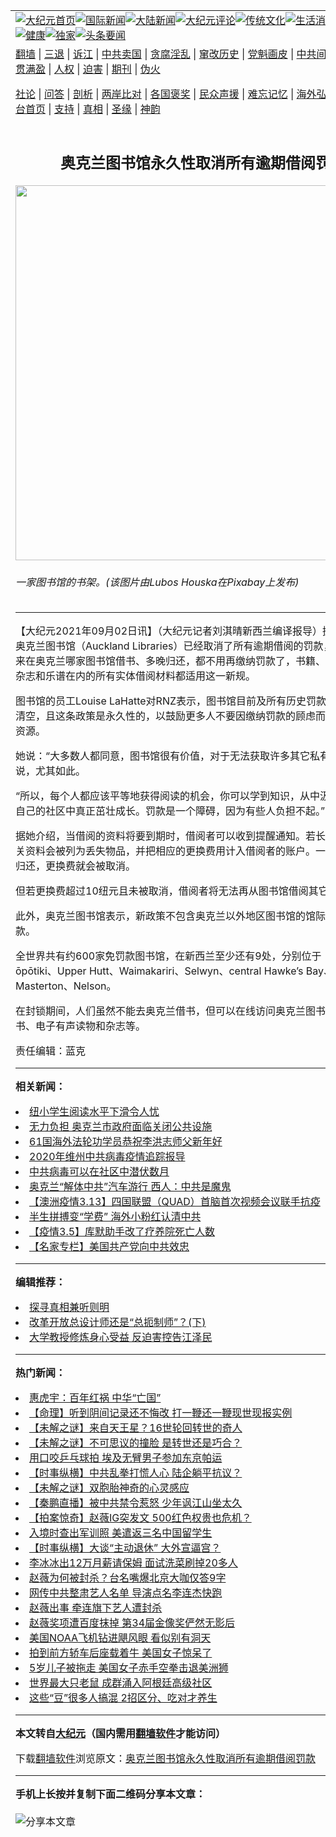 <a name="1" id="1" target="_blank"></a><span id="1"></span>
<table align=center border="0"><tr><td colspan="2" VALIGN=TOP><a href="https://github.com/zlfwur3187/djy/blob/master/gb/nf1351518.md#1"><img src="https://raw.githubusercontent.com/zlfwur3187/www/master/t/djy/1.jpg" title="大纪元首页" alt="大纪元首页"></a><a href="https://github.com/zlfwur3187/djy/blob/master/gb/n24hr.md#1"><img src="https://raw.githubusercontent.com/zlfwur3187/www/master/t/djy/3.jpg" title="国际新闻" alt="国际新闻"></a><a href="https://github.com/zlfwur3187/djy/blob/master/gb/nsc413.md#1"><img src="https://raw.githubusercontent.com/zlfwur3187/www/master/t/djy/4.jpg" title="大陆新闻" alt="大陆新闻"></a><a href="https://github.com/zlfwur3187/djy/blob/master/gb/news392.md#1"><img src="https://raw.githubusercontent.com/zlfwur3187/www/master/t/djy/5.jpg" title="大纪元评论" alt="大纪元评论"></a><a href="https://github.com/zlfwur3187/djy/blob/master/gb/news2007.md#1"><img src="https://raw.githubusercontent.com/zlfwur3187/www/master/t/djy/6.jpg" title="传统文化" alt="传统文化"></a><a href="https://github.com/zlfwur3187/djy/blob/master/gb/news2008.md#1"><img src="https://raw.githubusercontent.com/zlfwur3187/www/master/t/djy/7.jpg" title="生活消费" alt="生活消费"></a><a href="https://github.com/zlfwur3187/djy/blob/master/gb/ncyule.md#1"><img src="https://raw.githubusercontent.com/zlfwur3187/www/master/t/djy/8.jpg" title="娱乐休闲" alt="娱乐休闲"></a><a href="https://github.com/zlfwur3187/djy/blob/master/gb/nsc1002.md#1"><img src="https://raw.githubusercontent.com/zlfwur3187/www/master/t/djy/9.jpg" title="健康" alt="健康"></a><a href="https://github.com/zlfwur3187/djy/blob/master/gb/nf6092.md#1"><img src="https://raw.githubusercontent.com/zlfwur3187/www/master/t/djy/10a.jpg" title="独家" alt="独家"></a><a href="https://github.com/zlfwur3187/djy/blob/master/gb/nf4514.md#1"><img src="https://raw.githubusercontent.com/zlfwur3187/www/master/t/djy/12a.jpg" title="头条要闻" alt="头条要闻"></a></td></tr>
<tr><td colspan="2" VALIGN=TOP><a target="_blank" href="https://github.com/zlfwur3187/www/blob/master/README.md?zsrh#1">翻墙</a> | <a target="_blank" href="https://github.com/zlfwur3187/djy/blob/master/gb/nf5657.md#1">三退</a> | <a target="_blank" href="https://github.com/zlfwur3187/djy/blob/master/gb/nf6124.md#1">诉江</a> | <a target="_blank" href="https://github.com/zlfwur3187/djy/blob/master/gb/nf1176117.md#1">中共卖国</a> | <a target="_blank" href="https://github.com/zlfwur3187/djy/blob/master/gb/nf5773.md#1">贪腐淫乱</a> | <a target="_blank" href="https://github.com/zlfwur3187/djy/blob/master/gb/nf1176115.md#1">窜改历史</a> | <a target="_blank" href="https://github.com/zlfwur3187/djy/blob/master/gb/nf1176107.md#1">党魁画皮</a> | <a target="_blank" href="https://github.com/zlfwur3187/djy/blob/master/gb/nf1320400.md#1">中共间谍</a> | <a target="_blank" href="https://github.com/zlfwur3187/djy/blob/master/gb/nf1176114.md#1">破坏传统</a> | <a target="_blank" href="https://github.com/zlfwur3187/ntdtv/blob/master/gb/prog447_1.md#1">恶贯满盈</a> | <a target="_blank" href="https://github.com/zlfwur3187/djy/blob/master/gb/ncid278.md#1">人权</a> | <a target="_blank" href="https://github.com/zlfwur3187/djy/blob/master/gb/nf1176111.md#1">迫害</a> | <a target="_blank" href="https://gitlab.com/szzdlab/mh-qikan/blob/master/README.md#1">期刊</a> | <a target="_blank" href="https://github.com/zlfwur3187/djy/blob/master/gb/nf5562.md#1">伪火</a></p><p><a target="_blank" href="https://github.com/zlfwur3187/djy/blob/master/gb/9p.md#1">社论</a> | <a target="_blank" href="https://github.com/zlfwur3187/djy/blob/master/gb/nf4378.md#1">问答</a> | <a target="_blank" href="https://github.com/zlfwur3187/djy/blob/master/gb/nf5792.md#1">剖析</a> | <a target="_blank" href="https://github.com/zlfwur3187/djy/blob/master/gb/nf5735.md#1">两岸比对</a> | <a target="_blank" href="https://github.com/zlfwur3187/djy/blob/master/gb/nf6119.md#1">各国褒奖</a> | <a target="_blank" href="https://github.com/zlfwur3187/djy/blob/master/gb/nf6120.md#1">民众声援</a> | <a target="_blank" href="https://github.com/zlfwur3187/djy/blob/master/gb/nf1188594.md#1">难忘记忆</a> | <a target="_blank" href="https://github.com/zlfwur3187/djy/blob/master/gb/nf3180.md#1">海外弘传</a> | <a target="_blank" href="https://github.com/zlfwur3187/djy/blob/master/gb/nf5410.md#1">万人上访</a> | <a target="_blank" href="https://github.com/zlfwur3187/www/blob/master/README.md?zsrh#1">平台首页</a> | <a target="_blank" href="https://github.com/zlfwur3187/djy/blob/master/gb/nf4386.md#1">支持</a> | <a target="_blank" href="https://github.com/zlfwur3187/djy/blob/master/gb/nf4389.md#1">真相</a> | <a target="_blank" href="https://github.com/zlfwur3187/djy/blob/master/gb/nf5790.md#1">圣缘</a> | <a target="_blank" href="https://github.com/zlfwur3187/djy/blob/master/gb/nf4786.md#1">神韵</a></td></tr>
<tr><td VALIGN=TOP width="626"><h2 align=center>奥克兰图书馆永久性取消所有逾期借阅罚款</h2>
<img width="600" src="https://i.epochtimes.com/assets/uploads/2021/09/id13203921-111.jpg.png-600x400.jpg" />
<h6>一家图书馆的书架。(该图片由Lubos Houska在Pixabay上发布)
</h6>
<hr>
<p>【大纪元2021年09月02日讯】（大纪元记者刘淇晴<ahref="https://github.com/zlfwur3187/djy/blob/master/gb/tag/%E6%96%B0%E8%A5%BF%E5%85%B0.md#1">新西兰</a>编译报导）据RNZ报道，<ahref="https://github.com/zlfwur3187/djy/blob/master/gb/tag/%E5%A5%A5%E5%85%8B%E5%85%B0.md#1">奥克兰</a><ahref="https://github.com/zlfwur3187/djy/blob/master/gb/tag/%E5%9B%BE%E4%B9%A6%E9%A6%86.md#1">图书馆</a>（Auckland Libraries）已经取消了所有<ahref="https://github.com/zlfwur3187/djy/blob/master/gb/tag/%E9%80%BE%E6%9C%9F.md#1">逾期</a>借阅的罚款，并且无论未来在奥克兰哪家图书馆<ahref="https://github.com/zlfwur3187/djy/blob/master/gb/tag/%E5%80%9F%E4%B9%A6.md#1">借书</a>、多晚归还，都不用再缴纳罚款了，书籍、CD、DVD、杂志和乐谱在内的所有实体借阅材料都适用这一新规。</p>
<p><ahref="https://github.com/zlfwur3187/djy/blob/master/gb/tag/%E5%9B%BE%E4%B9%A6%E9%A6%86.md#1">图书馆</a>的员工Louise LaHatte对RNZ表示，图书馆目前及所有历史罚款记录都已自动清空，且这条政策是永久性的，以鼓励更多人不要因缴纳罚款的顾虑而不去享受这一资源。</p>
<p>她说：“大多数人都同意，图书馆很有价值，对于无法获取许多其它私有资源的人来说，尤其如此。</p>
<p>“所以，每个人都应该平等地获得阅读的机会，你可以学到知识，从中汲取灵感，并在自己的社区中真正茁壮成长。罚款是一个障碍，因为有些人负担不起。”</p>
<p>据她介绍，当借阅的资料将要到期时，借阅者可以收到提醒通知。若长期未归还，相关资料会被列为丢失物品，并把相应的更换费用计入借阅者的账户。一旦借阅物品被归还，更换费就会被取消。</p>
<p>但若更换费超过10纽元且未被取消，借阅者将无法再从图书馆借阅其它实体资料。</p>
<p>此外，<ahref="https://github.com/zlfwur3187/djy/blob/master/gb/tag/%E5%A5%A5%E5%85%8B%E5%85%B0.md#1">奥克兰</a>图书馆表示，新政策不包含奥克兰以外地区图书馆的馆际互借<ahref="https://github.com/zlfwur3187/djy/blob/master/gb/tag/%E9%80%BE%E6%9C%9F.md#1">逾期</a>罚款。</p>
<p>全世界共有约600家免罚款图书馆，在<ahref="https://github.com/zlfwur3187/djy/blob/master/gb/tag/%E6%96%B0%E8%A5%BF%E5%85%B0.md#1">新西兰</a>至少还有9处，分别位于：Carterton、ōpōtiki、Upper Hutt、Waimakariri、Selwyn、central Hawke&#8217;s Bay、Rangitikei、Masterton、Nelson。</p>
<p>在封锁期间，人们虽然不能去奥克兰<ahref="https://github.com/zlfwur3187/djy/blob/master/gb/tag/%E5%80%9F%E4%B9%A6.md#1">借书</a>，但可以在线访问奥克兰图书馆，阅读电子书、电子有声读物和杂志等。</p>
<p>责任编辑：蓝克</p>

<hr>


<strong>相关新闻：</strong>
<li><a href="https://github.com/zlfwur3187/djy/blob/master/gb/20/11/26/n12576499.md#1">纽小学生阅读水平下滑令人忧</a></li>
<li><a href="https://github.com/zlfwur3187/djy/blob/master/gb/20/12/7/n12602428.md#1">无力负担 奥克兰市政府面临关闭公共设施</a></li>
<li><a href="https://github.com/zlfwur3187/djy/blob/master/gb/20/12/24/n12642622.md#1">61国海外法轮功学员恭祝李洪志师父新年好</a></li>
<li><a href="https://github.com/zlfwur3187/djy/blob/master/gb/21/1/2/n12661770.md#1">2020年维州中共病毒疫情追踪报导</a></li>
<li><a href="https://github.com/zlfwur3187/djy/blob/master/gb/21/1/8/n12676367.md#1">中共病毒可以在社区中潜伏数月</a></li>
<li><a href="https://github.com/zlfwur3187/djy/blob/master/gb/21/1/10/n12679519.md#1">奥克兰“解体中共”汽车游行 西人：中共是魔鬼</a></li>
<li><a href="https://github.com/zlfwur3187/djy/blob/master/gb/21/1/14/n12686722.md#1">【澳洲疫情3.13】四国联盟（QUAD）首脑首次视频会议联手抗疫</a></li>
<li><a href="https://github.com/zlfwur3187/djy/blob/master/gb/21/2/16/n12755068.md#1">半生拼搏变“学费” 海外小粉红认清中共</a></li>
<li><a href="https://github.com/zlfwur3187/djy/blob/master/gb/21/3/5/n12791419.md#1">【疫情3.5】库默助手改了疗养院死亡人数</a></li>
<li><a href="https://github.com/zlfwur3187/djy/blob/master/gb/21/4/1/n12851710.md#1">【名家专栏】美国共产党向中共效忠</a></li>
<hr>


<strong>编辑推荐：</strong>
<li><a href="https://github.com/upjkzu3674/djy/blob/master/gb/11/6/17/n3289382.md?dfh#1" target="_blank">探寻真相兼听则明</a></li><li><a href="https://github.com/tsiac2612/djy/blob/master/gb/18/4/8/n10285795.md#1" target="_blank">改革开放总设计师还是“总扼制师”？(下)</a></li><li><a href="https://github.com/tsiac2612/djy/blob/master/gb/18/1/27/n10092593.md#1" target="_blank">大学教授修炼身心受益 反迫害控告江泽民</a></li>
<hr>

<strong>热门新闻：</strong>
<li><a href="https://github.com/phwbor381/djy/blob/master/gb/21/8/27/n13192762.md#1">惠虎宇：百年红祸 中华“亡国”</a></li>
<li><a href="https://github.com/phwbor381/djy/blob/master/gb/21/7/23/n13108854.md#1">【命理】听到阴间记录还不悔改 打一鞭还一鞭现世现报实例</a></li>
<li><a href="https://github.com/phwbor381/djy/blob/master/gb/21/8/26/n13190442.md#1">【未解之谜】来自天王星？16世轮回转世的奇人</a></li>
<li><a href="https://github.com/phwbor381/djy/blob/master/gb/21/8/28/n13194661.md#1">【未解之谜】不可思议的撞脸 是转世还是巧合？</a></li>
<li><a href="https://github.com/phwbor381/djy/blob/master/gb/21/8/27/n13191377.md#1">用口咬乒乓球拍 埃及无臂男子参加东京帕运</a></li>
<li><a href="https://github.com/phwbor381/djy/blob/master/gb/21/8/31/n13201203.md#1">【时事纵横】中共乱拳打慌人心 陆企躺平抗议？</a></li>
<li><a href="https://github.com/phwbor381/djy/blob/master/gb/21/8/31/n13200702.md#1">【未解之谜】双胞胎神奇的心灵感应</a></li>
<li><a href="https://github.com/phwbor381/djy/blob/master/gb/21/8/31/n13201212.md#1">【秦鹏直播】被中共禁令惹怒 少年讽江山坐太久</a></li>
<li><a href="https://github.com/phwbor381/djy/blob/master/gb/21/8/30/n13196621.md#1">【拍案惊奇】赵薇IG突发文 500红色权贵也危机？</a></li>
<li><a href="https://github.com/phwbor381/djy/blob/master/gb/21/8/30/n13198314.md#1">入境时查出军训照 美遣返三名中国留学生</a></li>
<li><a href="https://github.com/phwbor381/djy/blob/master/gb/21/8/30/n13198059.md#1">【时事纵横】大谈“主动退休” 大外宣逼宫？</a></li>
<li><a href="https://github.com/phwbor381/djy/blob/master/gb/21/8/30/n13198516.md#1">李冰冰出12万月薪请保姆 面试洗菜刷掉20多人</a></li>
<li><a href="https://github.com/phwbor381/djy/blob/master/gb/21/8/31/n13200937.md#1">赵薇为何被封杀？台名嘴爆北京大咖仅答9字</a></li>
<li><a href="https://github.com/phwbor381/djy/blob/master/gb/21/8/29/n13196165.md#1">网传中共整肃艺人名单 导演点名李连杰快跑</a></li>
<li><a href="https://github.com/phwbor381/djy/blob/master/gb/21/8/30/n13198271.md#1">赵薇出事 牵连旗下艺人遭封杀</a></li>
<li><a href="https://github.com/phwbor381/djy/blob/master/gb/21/8/29/n13196045.md#1">赵薇奖项遭百度抹掉 第34届金像奖俨然无影后</a></li>
<li><a href="https://github.com/phwbor381/djy/blob/master/gb/21/8/31/n13199199.md#1">美国NOAA飞机钻进飓风眼 看似别有洞天</a></li>
<li><a href="https://github.com/phwbor381/djy/blob/master/gb/21/8/30/n13196920.md#1">拍到前方轿车后座载着牛 美国女子惊呆了</a></li>
<li><a href="https://github.com/phwbor381/djy/blob/master/gb/21/8/31/n13199412.md#1">5岁儿子被拖走 美国女子赤手空拳击退美洲狮</a></li>
<li><a href="https://github.com/phwbor381/djy/blob/master/gb/21/8/31/n13199682.md#1">世界最大只老鼠 成群涌入阿根廷高级社区</a></li>
<li><a href="https://github.com/phwbor381/djy/blob/master/gb/21/8/27/n13192360.md#1">这些“豆”很多人搞混  2招区分、吃对才养生</a></li>
<hr>

<strong>本文转自<a href="https://www.epochtimes.com">大纪元</a>（国内需用<a href="https://github.com/zlfwur3187/www/blob/master/README.md#8">翻墙软件</a>才能访问）</strong><p>下载<a href="https://github.com/zlfwur3187/www/blob/master/README.md#8">翻墙软件</a>浏览原文：<a href="https://www.epochtimes.com/gb/21/9/2/n13203910.htm">奥克兰图书馆永久性取消所有逾期借阅罚款</a></p><hr>

<strong>手机上长按并复制下面二维码分享本文章：</strong><br><br><img src="https://chart.apis.google.com/chart?cht=qr&chs=240x240&choe=UTF-8&chld=M|2&chl=https://github.com/zlfwur3187/djy/blob/master/gb/21/9/2/n13203910.md%231" title="分享本文章"></td><td VALIGN=TOP><a href="https://github.com/zlfwur3187/djy/blob/master/gb/16/1/21/n4622075.md?dfh#1" target="_blank"><img src="https://raw.githubusercontent.com/zlfwur3187/djy/master/gb/300/wei-f1.jpg" title="中共的伪火骗局"  alt="中共的伪火骗局"></a><br><a href="https://github.com/zlfwur3187/www/blob/master/README.md?dfh#9" target="_blank"><img src="https://raw.githubusercontent.com/zlfwur3187/djy/master/gb/300/yong-h.jpg" title="永恒的见证"  alt="永恒的见证"></a><br><a href="https://github.com/zlfwur3187/djy/blob/master/gb/13/9/29/n3974789.md?dfh#1" target="_blank"><img src="https://raw.githubusercontent.com/zlfwur3187/djy/master/gb/300/shang-lnz.jpg" title="善良女子被中共投男牢"  alt="善良女子被中共投男牢"></a><br><a href="https://github.com/zlfwur3187/djy/blob/master/gb/16/3/16/n4663449.md?dfh#1" target="_blank"><img src="https://raw.githubusercontent.com/zlfwur3187/djy/master/gb/300/huo-z3.jpg" title="警卫目击活摘器官"  alt="警卫目击活摘器官"></a><br><a href="https://github.com/zlfwur3187/djy/blob/master/gb/16/8/7/n8177641.md?dfh#1" target="_blank"><img src="https://raw.githubusercontent.com/zlfwur3187/djy/master/gb/300/huo-z4.jpg" title="证人描述活摘恐怖"  alt="证人描述活摘恐怖"></a><br><a href="https://github.com/zlfwur3187/djy/blob/master/gb/10/4/19/n2881569.md?dfh#1" target="_blank"><img src="https://raw.githubusercontent.com/zlfwur3187/djy/master/gb/300/huo-z1.jpg" title="揭开活摘器官黑幕"  alt="揭开活摘器官黑幕"></a><br><a href="https://github.com/zlfwur3187/djy/blob/master/gb/10/11/7/n3077476.md?dfh#1" target="_blank"><img src="https://raw.githubusercontent.com/zlfwur3187/djy/master/gb/300/ma-ks.jpg" title="马克思的成魔之路"  alt="马克思的成魔之路"></a><br><a href="https://github.com/zlfwur3187/djy/blob/master/gb/14/6/9/n4173977.md?dfh#1" target="_blank"><img src="https://raw.githubusercontent.com/zlfwur3187/djy/master/gb/300/chang-zs.jpg" title="藏字石 蕴天机"  alt="藏字石 蕴天机"></a><br><a href="https://github.com/zlfwur3187/djy/blob/master/gb/18/5/10/n10381511.md?dfh#1" target="_blank"><img src="https://raw.githubusercontent.com/zlfwur3187/djy/master/gb/300/st1.jpg" title="关注三亿人三退"  alt="关注三亿人三退"></a><br><a href="https://github.com/zlfwur3187/djy/blob/master/gb/18/3/21/n10237682.md?dfh#1" target="_blank"><img src="https://raw.githubusercontent.com/zlfwur3187/djy/master/gb/300/jie-t.jpg" title="解体中共复兴中华"  alt="解体中共复兴中华"></a><br><a href="https://github.com/zlfwur3187/djy/blob/master/gb/9/2/9/n2422991.md?dfh#1" target="_blank"><img src="https://raw.githubusercontent.com/zlfwur3187/djy/master/gb/300/gao-zs.jpg" title="中共迫害良心律师"  alt="中共迫害良心律师"></a><br><a href="https://github.com/zlfwur3187/djy/blob/master/gb/18/12/9/n10900044.md?dfh#1" target="_blank"><img src="https://raw.githubusercontent.com/zlfwur3187/djy/master/gb/300/sj1.jpg" title="三百多万人举报江泽民"  alt="三百多万人举报江泽民"></a><br><a href="https://github.com/zlfwur3187/djy/blob/master/gb/18/8/28/n10672014.md?dfh#1" target="_blank"><img src="https://raw.githubusercontent.com/zlfwur3187/djy/master/gb/300/sj2.jpg" title="这些官员为何起诉江泽民"  alt="这些官员为何起诉江泽民"></a><br><a href="https://github.com/zlfwur3187/djy/blob/master/gb/8/12/18/n2367165.md?dfh#1" target="_blank"><img src="https://raw.githubusercontent.com/zlfwur3187/djy/master/gb/300/liangan.jpg" title="海峡两岸的强烈对比"  alt="海峡两岸的强烈对比"></a><br><a href="https://github.com/zlfwur3187/djy/blob/master/gb/15/12/10/n4593139.md?dfh#1" target="_blank"><img src="https://raw.githubusercontent.com/zlfwur3187/djy/master/gb/300/jia-ndzl.jpg" title="加拿大总理的贺信"  alt="加拿大总理的贺信"></a><br><a href="https://github.com/zlfwur3187/djy/blob/master/gb/11/6/17/n3289382.md?dfh#1" target="_blank"><img src="https://raw.githubusercontent.com/zlfwur3187/djy/master/gb/300/xiao-wd.jpg" title="探寻真相兼听则明"  alt="探寻真相兼听则明"></a><br><a href="https://github.com/zlfwur3187/djy/blob/master/gb/18/10/27/n10812623.md?dfh#1" target="_blank"><img src="https://raw.githubusercontent.com/zlfwur3187/djy/master/gb/300/yindu.jpg" title="印度媒体报道东方"  alt="印度媒体报道东方"></a><br><a href="https://github.com/zlfwur3187/djy/blob/master/gb/18/6/9/n10469652.md?dfh#1" target="_blank"><img src="https://raw.githubusercontent.com/zlfwur3187/djy/master/gb/300/xie-j.jpg" title="不一样的海外校园"  alt="不一样的海外校园"></a><br><a href="https://github.com/zlfwur3187/djy/blob/master/gb/7/4/5/n1669415.md?dfh#1" target="_blank"><img src="https://raw.githubusercontent.com/zlfwur3187/djy/master/gb/300/li-up.jpg" title="从大师到徒弟的传奇"  alt="从大师到徒弟的传奇"></a><br><a href="https://github.com/zlfwur3187/djy/blob/master/gb/17/5/26/n9191512.md?dfh#1" target="_blank"><img src="https://raw.githubusercontent.com/zlfwur3187/djy/master/gb/300/zfl2.jpg" title="亿万人与东方一本奇书"  alt="亿万人与东方一本奇书"></a><br><a href="https://github.com/zlfwur3187/djy/blob/master/gb/13/11/27/n4020290.md?dfh#1" target="_blank"><img src="https://raw.githubusercontent.com/zlfwur3187/djy/master/gb/300/zhen-h.jpg" title="大陆见不到的震撼场面"  alt="大陆见不到的震撼场面"></a><br><a href="https://github.com/zlfwur3187/djy/blob/master/gb/15/7/17/n4482910.md?dfh#1" target="_blank"><img src="https://raw.githubusercontent.com/zlfwur3187/djy/master/gb/300/dalu-sk.jpg" title="人心向善 大陆当初盛况"  alt="人心向善 大陆当初盛况"></a><br><a href="https://github.com/zlfwur3187/djy/blob/master/gb/19/1/5/n10955468.md?dfh#1" target="_blank"><img src="https://raw.githubusercontent.com/zlfwur3187/djy/master/gb/300/zfl1.jpg" title="追寻真理 这书讲什么"  alt="追寻真理 这书讲什么"></a><br><a href="https://github.com/zlfwur3187/www/blob/master/README.md?dfh#1" target="_blank"><img src="https://raw.githubusercontent.com/zlfwur3187/djy/master/gb/300/fq1.jpg" title="下载免费翻墙软件"  alt="下载免费翻墙软件"></a><br></td></tr></table>
